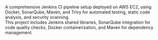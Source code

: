 A comprehensive Jenkins CI pipeline setup deployed on AWS EC2, using Docker, SonarQube, Maven, and Trivy for automated testing, static code analysis, and security scanning. <br>
This project includes Jenkins shared libraries, SonarQube integration for code quality checks, Docker containerization, and Maven for dependency management.
